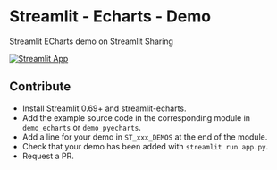 # Streamlit - Echarts - Demo

Streamlit ECharts demo on Streamlit Sharing

[![Streamlit App](https://static.streamlit.io/badges/streamlit_badge_black_white.svg)](https://share.streamlit.io/santi-nue/stl3/main/app.py)

## Contribute

- Install Streamlit 0.69+ and streamlit-echarts.
- Add the example source code in the corresponding module in `demo_echarts` or `demo_pyecharts`.
- Add a line for your demo in `ST_xxx_DEMOS` at the end of the module.
- Check that your demo has been added with `streamlit run app.py`.
- Request a PR.
